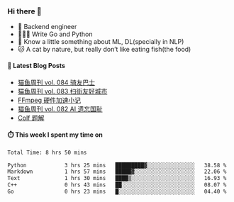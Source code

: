 ### Hi there 👋

- 🔧 Backend engineer
- 👨🏻‍💻 Write Go and Python
- 🔭 Know a little something about ML, DL(specially in NLP)
- 🐱 A cat by nature, but really don’t like eating fish(the food)

#### 📖 Latest Blog Posts
<!-- BLOG-POST-LIST:START -->
- [猫鱼周刊 vol. 084 骑友巴士](https://ameow.xyz/archives/weekly-084)
- [猫鱼周刊 vol. 083 扫街友好城市](https://ameow.xyz/archives/weekly-083)
- [FFmpeg 硬件加速小记](https://ameow.xyz/archives/ffmpeg-hardware-acclerate)
- [猫鱼周刊 vol. 082 AI 遗忘国耻](https://ameow.xyz/archives/weekly-082)
- [Colf 题解](https://ameow.xyz/archives/colf-solutions)
<!-- BLOG-POST-LIST:END -->

#### ⏱️ This week I spent my time on
<!--START_SECTION:waka-->

```txt
Total Time: 8 hrs 50 mins

Python            3 hrs 25 mins   █████████▓░░░░░░░░░░░░░░░   38.58 %
Markdown          1 hrs 57 mins   █████▓░░░░░░░░░░░░░░░░░░░   22.06 %
Text              1 hrs 30 mins   ████▒░░░░░░░░░░░░░░░░░░░░   16.93 %
C++               0 hrs 43 mins   ██░░░░░░░░░░░░░░░░░░░░░░░   08.07 %
Go                0 hrs 23 mins   █░░░░░░░░░░░░░░░░░░░░░░░░   04.40 %
```

<!--END_SECTION:waka-->

<!--
**LeslieLeung/LeslieLeung** is a ✨ _special_ ✨ repository because its `README.md` (this file) appears on your GitHub profile.

Here are some ideas to get you started:

- 🔭 I’m currently working on ...
- 🌱 I’m currently learning ...
- 👯 I’m looking to collaborate on ...
- 🤔 I’m looking for help with ...
- 💬 Ask me about ...
- 📫 How to reach me: ...
- 😄 Pronouns: ...
- ⚡ Fun fact: ...
-->
